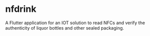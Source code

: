 # nfdrink

A Flutter application for an IOT solution to read NFCs and verify the authenticity of liquor bottles and other sealed packaging.


